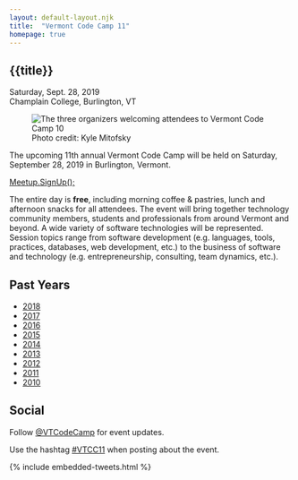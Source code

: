 ```yaml
---
layout: default-layout.njk
title:  "Vermont Code Camp 11"
homepage: true
---
```


<section class="main">
<div class="section-content">

# {{title}}

<div class="text-large">
    Saturday, Sept. 28, 2019 <br/>
    Champlain College, Burlington, VT
</div>
<figure class="landing-image">
    <!-- <img src="/assets/event-sign.jpg" alt="A sign reading 'Vermont Code Campe' with a building in the background"/> -->
    <img src="/assets/vtcc10-welcome.jpg" alt="The three organizers welcoming attendees to Vermont Code Camp 10"/>
    <figcaption> Photo credit: Kyle Mitofsky </figcaption>
</figure>

The upcoming 11th annual Vermont Code Camp will be held on Saturday, September 28, 2019 in Burlington, Vermont.

<a href="https://www.meetup.com/VTCode/events/250412515/" class="code cta">
    Meetup.SignUp();
</a>


The entire day is **free**, including morning coffee & pastries, lunch and afternoon snacks for all attendees. The event will bring together technology community members, students and professionals from around Vermont and beyond. A wide variety of software technologies will be represented. Session topics range from software development (e.g. languages, tools, practices, databases, web development, etc.) to the business of software and technology (e.g. entrepreneurship, consulting, team dynamics, etc.).

</div>
</section>

<section class="past-years">
<div class="section-content">


## Past Years

* [2018](https://www.vtcodecamp.org)
* [2017](https://www.vtcodecamp.org/2017)
* [2016](https://www.vtcodecamp.org/2016)
* [2015](https://www.vtcodecamp.org/2015)
* [2014](https://www.vtcodecamp.org/2014)
* [2013](https://www.vtcodecamp.org/2013)
* [2012](https://www.vtcodecamp.org/2012)
* [2011](https://www.vtcodecamp.org/2011)
* [2010](https://www.vtcodecamp.org/2010)


</div>
</section>


<section class="social">
<div class="section-content">

## Social

Follow [@VTCodeCamp](https://twitter.com/VTCodeCamp) for event updates.

Use the hashtag [#VTCC11](https://twitter.com/search?q=%23VTCC10) when posting about the event.

</div>
<div class="section-content section-content-wide">

{% include embedded-tweets.html %}

</div>
</section>
